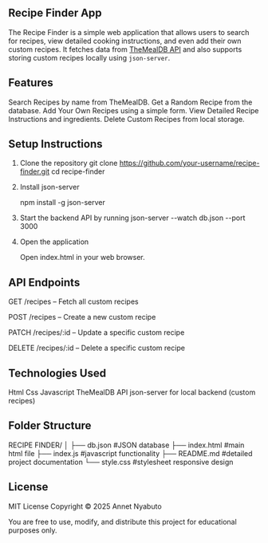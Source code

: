 ## Recipe Finder App

The Recipe Finder is a simple web application that allows users to search for recipes, view detailed cooking instructions, and even add their own custom recipes. It fetches data from [TheMealDB API](https://www.themealdb.com/api.php) and also supports storing custom recipes locally using `json-server`.

## Features
Search Recipes by name from TheMealDB.
Get a Random Recipe from the database.
Add Your Own Recipes using a simple form.
View Detailed Recipe Instructions and ingredients.
Delete Custom Recipes from local storage.

## Setup Instructions

1. Clone the repository
   git clone https://github.com/your-username/recipe-finder.git
   cd recipe-finder

2. Install json-server

   npm install -g json-server

3. Start the backend API by running
   json-server --watch db.json --port 3000

4. Open the application

   Open index.html in your web browser.

## API Endpoints

GET /recipes – Fetch all custom recipes

POST /recipes – Create a new custom recipe

PATCH /recipes/:id – Update a specific custom recipe

DELETE /recipes/:id – Delete a specific custom recipe


   
## Technologies Used
Html
Css
Javascript
TheMealDB API
json-server for local backend (custom recipes)


## Folder Structure

RECIPE FINDER/
│
├── db.json      #JSON database
├── index.html   #main html file
├── index.js     #javascript functionality
├── README.md    #detailed project documentation
└── style.css    #stylesheet responsive design

## License
MIT License
Copyright © 2025 Annet Nyabuto

You are free to use, modify, and distribute this project for educational purposes only.

